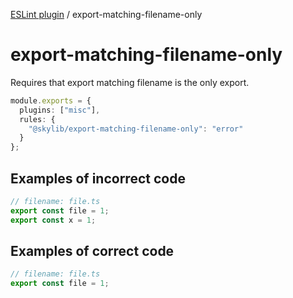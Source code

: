 [ESLint plugin](https://ilyub.github.io/eslint-plugin/) / export-matching-filename-only

# export-matching-filename-only

Requires that export matching filename is the only export.

```ts
module.exports = {
  plugins: ["misc"],
  rules: {
    "@skylib/export-matching-filename-only": "error"
  }
};
```

## Examples of incorrect code

```ts
// filename: file.ts
export const file = 1;
export const x = 1;
```

## Examples of correct code

```ts
// filename: file.ts
export const file = 1;
```
